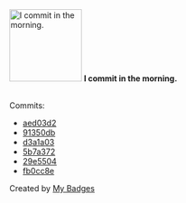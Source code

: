 <img src="https://github.com/my-badges/my-badges/blob/master/src/all-badges/time-of-commit/morning-commits.png?raw=true" alt="I commit in the morning." title="I commit in the morning." width="128">
<strong>I commit in the morning.</strong>
<br><br>

Commits:

- <a href="https://github.com/thilina4321/nextjs-blog/commit/aed03d2af040a990b7fbb69e0a0bd263090e461d">aed03d2</a>
- <a href="https://github.com/DhanushikaLakshani/Edit-backend/commit/91350db52fa939fbb742b4a52a802150fb5fe1f8">91350db</a>
- <a href="https://github.com/DhanushikaLakshani/Frondend-EditProfile/commit/d3a1a034729445d0245bf57d2069dff7e5a41b5b">d3a1a03</a>
- <a href="https://github.com/DhanushikaLakshani/Frondend-EditProfile/commit/5b7a372f08fd2a176446314cb2b3ca42cf78d85d">5b7a372</a>
- <a href="https://github.com/Covid-19-Self-Assistant/Final-Project-Mobile-APP/commit/29e5504d670faf5196e2eef2a0383a9e40319a50">29e5504</a>
- <a href="https://github.com/Covid-19-Self-Assistant/Final-Project-Mobile-APP/commit/fb0cc8e1bc8ad32810f0e0d3aa4ca9374f64a059">fb0cc8e</a>


Created by <a href="https://github.com/my-badges/my-badges">My Badges</a>